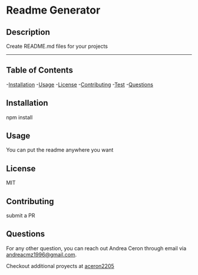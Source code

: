 # Readme Generator
  
  ## Description

  Create README.md files for your projects

  ------
  ## Table of Contents
  -[Installation](#installation)
  -[Usage](#usage)
  -[License](#license)
  -[Contributing](#contributing)
  -[Test](#Test)
  -[Questions](#questions)

  ## Installation
  npm install

  ## Usage
  You can put the readme anywhere you want

  ## License
  MIT

  ## Contributing
  submit a PR

  ## Questions
  For any other question, you can reach out Andrea Ceron through email via andreacmz1996@gmail.com.

  Checkout additional proyects at [aceron2205](https://github.com/aceron2205)